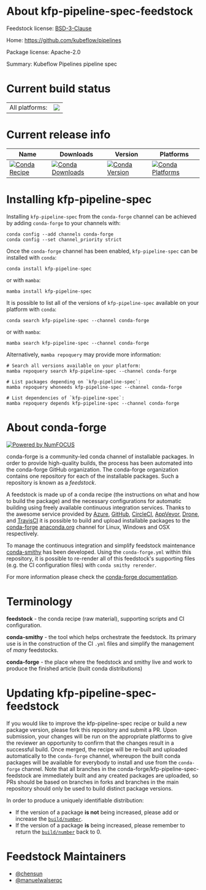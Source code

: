 About kfp-pipeline-spec-feedstock
=================================

Feedstock license: [BSD-3-Clause](https://github.com/conda-forge/kfp-pipeline-spec-feedstock/blob/main/LICENSE.txt)

Home: https://github.com/kubeflow/pipelines

Package license: Apache-2.0

Summary: Kubeflow Pipelines pipeline spec

Current build status
====================


<table><tr><td>All platforms:</td>
    <td>
      <a href="https://dev.azure.com/conda-forge/feedstock-builds/_build/latest?definitionId=15557&branchName=main">
        <img src="https://dev.azure.com/conda-forge/feedstock-builds/_apis/build/status/kfp-pipeline-spec-feedstock?branchName=main">
      </a>
    </td>
  </tr>
</table>

Current release info
====================

| Name | Downloads | Version | Platforms |
| --- | --- | --- | --- |
| [![Conda Recipe](https://img.shields.io/badge/recipe-kfp--pipeline--spec-green.svg)](https://anaconda.org/conda-forge/kfp-pipeline-spec) | [![Conda Downloads](https://img.shields.io/conda/dn/conda-forge/kfp-pipeline-spec.svg)](https://anaconda.org/conda-forge/kfp-pipeline-spec) | [![Conda Version](https://img.shields.io/conda/vn/conda-forge/kfp-pipeline-spec.svg)](https://anaconda.org/conda-forge/kfp-pipeline-spec) | [![Conda Platforms](https://img.shields.io/conda/pn/conda-forge/kfp-pipeline-spec.svg)](https://anaconda.org/conda-forge/kfp-pipeline-spec) |

Installing kfp-pipeline-spec
============================

Installing `kfp-pipeline-spec` from the `conda-forge` channel can be achieved by adding `conda-forge` to your channels with:

```
conda config --add channels conda-forge
conda config --set channel_priority strict
```

Once the `conda-forge` channel has been enabled, `kfp-pipeline-spec` can be installed with `conda`:

```
conda install kfp-pipeline-spec
```

or with `mamba`:

```
mamba install kfp-pipeline-spec
```

It is possible to list all of the versions of `kfp-pipeline-spec` available on your platform with `conda`:

```
conda search kfp-pipeline-spec --channel conda-forge
```

or with `mamba`:

```
mamba search kfp-pipeline-spec --channel conda-forge
```

Alternatively, `mamba repoquery` may provide more information:

```
# Search all versions available on your platform:
mamba repoquery search kfp-pipeline-spec --channel conda-forge

# List packages depending on `kfp-pipeline-spec`:
mamba repoquery whoneeds kfp-pipeline-spec --channel conda-forge

# List dependencies of `kfp-pipeline-spec`:
mamba repoquery depends kfp-pipeline-spec --channel conda-forge
```


About conda-forge
=================

[![Powered by
NumFOCUS](https://img.shields.io/badge/powered%20by-NumFOCUS-orange.svg?style=flat&colorA=E1523D&colorB=007D8A)](https://numfocus.org)

conda-forge is a community-led conda channel of installable packages.
In order to provide high-quality builds, the process has been automated into the
conda-forge GitHub organization. The conda-forge organization contains one repository
for each of the installable packages. Such a repository is known as a *feedstock*.

A feedstock is made up of a conda recipe (the instructions on what and how to build
the package) and the necessary configurations for automatic building using freely
available continuous integration services. Thanks to the awesome service provided by
[Azure](https://azure.microsoft.com/en-us/services/devops/), [GitHub](https://github.com/),
[CircleCI](https://circleci.com/), [AppVeyor](https://www.appveyor.com/),
[Drone](https://cloud.drone.io/welcome), and [TravisCI](https://travis-ci.com/)
it is possible to build and upload installable packages to the
[conda-forge](https://anaconda.org/conda-forge) [anaconda.org](https://anaconda.org/)
channel for Linux, Windows and OSX respectively.

To manage the continuous integration and simplify feedstock maintenance
[conda-smithy](https://github.com/conda-forge/conda-smithy) has been developed.
Using the ``conda-forge.yml`` within this repository, it is possible to re-render all of
this feedstock's supporting files (e.g. the CI configuration files) with ``conda smithy rerender``.

For more information please check the [conda-forge documentation](https://conda-forge.org/docs/).

Terminology
===========

**feedstock** - the conda recipe (raw material), supporting scripts and CI configuration.

**conda-smithy** - the tool which helps orchestrate the feedstock.
                   Its primary use is in the construction of the CI ``.yml`` files
                   and simplify the management of *many* feedstocks.

**conda-forge** - the place where the feedstock and smithy live and work to
                  produce the finished article (built conda distributions)


Updating kfp-pipeline-spec-feedstock
====================================

If you would like to improve the kfp-pipeline-spec recipe or build a new
package version, please fork this repository and submit a PR. Upon submission,
your changes will be run on the appropriate platforms to give the reviewer an
opportunity to confirm that the changes result in a successful build. Once
merged, the recipe will be re-built and uploaded automatically to the
`conda-forge` channel, whereupon the built conda packages will be available for
everybody to install and use from the `conda-forge` channel.
Note that all branches in the conda-forge/kfp-pipeline-spec-feedstock are
immediately built and any created packages are uploaded, so PRs should be based
on branches in forks and branches in the main repository should only be used to
build distinct package versions.

In order to produce a uniquely identifiable distribution:
 * If the version of a package **is not** being increased, please add or increase
   the [``build/number``](https://docs.conda.io/projects/conda-build/en/latest/resources/define-metadata.html#build-number-and-string).
 * If the version of a package **is** being increased, please remember to return
   the [``build/number``](https://docs.conda.io/projects/conda-build/en/latest/resources/define-metadata.html#build-number-and-string)
   back to 0.

Feedstock Maintainers
=====================

* [@chensun](https://github.com/chensun/)
* [@manuelwalserqc](https://github.com/manuelwalserqc/)

